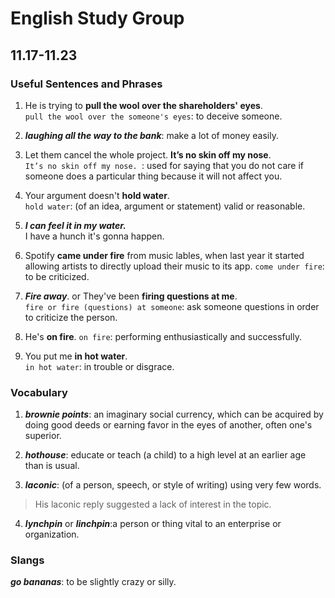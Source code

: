 # English Study Group
## 11.17-11.23

### Useful Sentences and Phrases

1. He is trying to **pull the wool over the shareholders' eyes**.  
`pull the wool over the someone's eyes`: to deceive someone.  

2. ***laughing all the way to the bank***: make a lot of money easily.  

3. Let them cancel the whole project. **It’s no skin off my nose**.  
`It’s no skin off my nose. `: used for saying that you do not care if someone does a particular thing because it will not affect you.

4. Your argument doesn't **hold water**.  
`hold water`: (of an idea, argument or statement) valid or reasonable.

5. ***I can feel it in my water.***  
I have a hunch it's gonna happen.

6. Spotify **came under fire** from music lables, when last year it started allowing artists to directly upload their music to its app.
`come under fire`: to be criticized.

7. ***Fire away***. or They've been **firing questions at me**.   
`fire or fire (questions) at someone`: ask someone questions in order to criticize the person.  

8. He's **on fire**.
`on fire`: performing enthusiastically and successfully.

9. You put me **in hot water**.  
`in hot water`: in trouble or disgrace.



### Vocabulary

1. ***brownie points***: an imaginary social currency, 
which can be acquired by doing good deeds or earning favor in the eyes of another, often one's superior.

2. ***hothouse***: educate or teach (a child) to a high level at an earlier age than is usual.  

3. ***laconic***: (of a person, speech, or style of writing) using very few words.  
> His laconic reply suggested a lack of interest in the topic.  

4. ***lynchpin*** or ***linchpin***:a person or thing vital to an enterprise or organization.




### Slangs  
***go bananas***: to be slightly crazy or silly.
